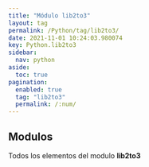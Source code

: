 ```yaml
---
title: "Módulo lib2to3"
layout: tag
permalink: /Python/tag/lib2to3/
date: 2021-11-01 10:24:03.980074
key: Python.lib2to3
sidebar: 
  nav: python
aside: 
  toc: true
pagination: 
  enabled: true
  tag: "lib2to3"
  permalink: /:num/
---
```


<h2>Modulos</h2>
Todos los elementos del modulo <strong>lib2to3</strong>
